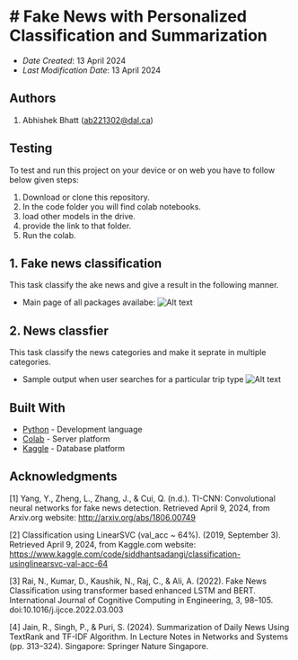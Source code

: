 # # Fake News with Personalized Classification and Summarization

- _Date Created_: 13 April 2024
- _Last Modification Date_: 13 April 2024

## Authors

1. Abhishek Bhatt (<ab221302@dal.ca>) 

## Testing

To test and  run this project on your device or on web you have to follow below given steps:

1. Download or clone this repository.
2. In the code folder you will find colab notebooks. 
3. load other models in the drive.
4. provide the  link to that folder.
5. Run the colab. 

## 1. Fake news classification 
This task classify the ake news and give a result in the following manner. 

- Main page of all packages availabe: 
![Alt text](https://drive.google.com/file/d/12FtDXJF7u-Qh2hHNddQYlfFocGS2ihaY/view?usp=drive_link)

## 2. News classfier 
This task classify the news categories and make it seprate in multiple categories. 


- Sample output when user searches for a particular trip type
![Alt text](https://res.cloudinary.com/dv0rdcdpa/image/upload/v1690410006/SearchforTrip_rpyl9y.png)
 


## Built With

- [Python](https://www.python.org/) - Development language
- [Colab](https://colab.google/) - Server platform
- [Kaggle](https://www.kaggle.com/) - Database platform


## Acknowledgments

[1] Yang, Y., Zheng, L., Zhang, J., & Cui, Q. (n.d.). TI-CNN: Convolutional neural networks for fake
news detection. Retrieved April 9, 2024, from Arxiv.org website: http://arxiv.org/abs/1806.00749

[2] Classification using LinearSVC (val_acc ~ 64%). (2019, September 3). Retrieved April 9, 2024,
from Kaggle.com website: https://www.kaggle.com/code/siddhantsadangi/classification-usinglinearsvc-val-acc-64

[3] Rai, N., Kumar, D., Kaushik, N., Raj, C., & Ali, A. (2022). Fake News Classification using
transformer based enhanced LSTM and BERT. International Journal of Cognitive Computing in
Engineering, 3, 98–105. doi:10.1016/j.ijcce.2022.03.003

[4] Jain, R., Singh, P., & Puri, S. (2024). Summarization of Daily News Using TextRank and TF-IDF
Algorithm. In Lecture Notes in Networks and Systems (pp. 313–324). Singapore: Springer Nature
Singapore.